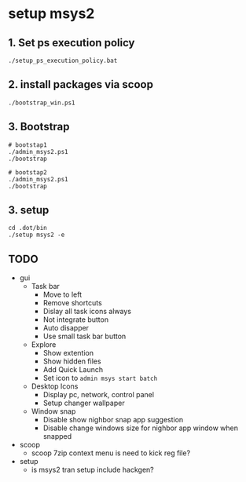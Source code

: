 # setup msys2
## 1. Set ps execution policy
```
./setup_ps_execution_policy.bat
```

## 2. install packages via scoop

```
./bootstrap_win.ps1
```

## 3. Bootstrap

```
# bootstap1
./admin_msys2.ps1
./bootstrap

# bootstap2
./admin_msys2.ps1
./bootstrap
```

## 3. setup

```
cd .dot/bin
./setup msys2 -e
```

## TODO
- gui
    - Task bar
        - Move to left
        - Remove shortcuts
        - Dislay all task icons always
        - Not integrate button
        - Auto disapper
        - Use small task bar button
    - Explore
        - Show extention
        - Show hidden files
        - Add Quick Launch
        - Set icon to `admin msys start batch`
    - Desktop Icons
        - Display pc, network, control panel
        - Setup changer wallpaper
    - Window snap
        - Disable show nighbor snap app suggestion
        - Disable change windows size for nighbor app window when snapped
- scoop
    - scoop 7zip context menu is need to kick reg file?
- setup
    - is msys2 tran setup include hackgen?
